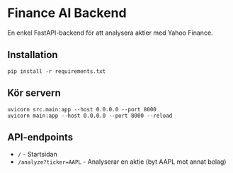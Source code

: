 # Finance AI Backend
En enkel FastAPI-backend för att analysera aktier med Yahoo Finance.

## Installation
```
pip install -r requirements.txt
```

## Kör servern
```
uvicorn src.main:app --host 0.0.0.0 --port 8000
uvicorn main:app --host 0.0.0.0 --port 8000 --reload
```

## API-endpoints
- `/` - Startsidan
- `/analyze?ticker=AAPL` - Analyserar en aktie (byt AAPL mot annat bolag)
